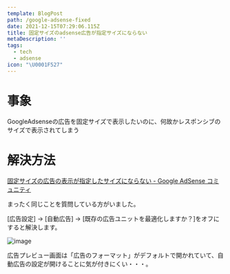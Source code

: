 ```yaml
---
template: BlogPost
path: /google-adsense-fixed
date: 2021-12-15T07:29:06.115Z
title: 固定サイズのadsense広告が指定サイズにならない
metaDescription: ''
tags:
  - tech
  - adsense
icon: "\U0001F527"
---
```

# 事象

GoogleAdsenseの広告を固定サイズで表示したいのに、何故かレスポンシブのサイズで表示されてしまう

# 解決方法

[固定サイズの広告の表示が指定したサイズにならない - Google AdSense コミュニティ](https://support.google.com/adsense/thread/27364951/%E5%9B%BA%E5%AE%9A%E3%82%B5%E3%82%A4%E3%82%BA%E3%81%AE%E5%BA%83%E5%91%8A%E3%81%AE%E8%A1%A8%E7%A4%BA%E3%81%8C%E6%8C%87%E5%AE%9A%E3%81%97%E3%81%9F%E3%82%B5%E3%82%A4%E3%82%BA%E3%81%AB%E3%81%AA%E3%82%89%E3%81%AA%E3%81%84?hl=ja)

まったく同じことを質問している方がいました。

\[広告設定] -> \[自動広告] -> \[既存の広告ユニットを最適化しますか？]をオフにすると解決します。

![image](/assets/adsenseimage.png "image")

広告プレビュー画面は「広告のフォーマット」がデフォルトで開かれていて、自動広告の設定が開けることに気が付きにくい・・・。
